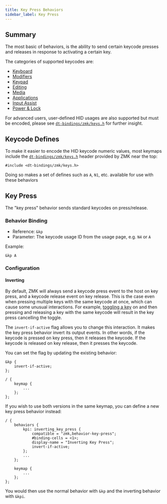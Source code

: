 ```yaml
---
title: Key Press Behaviors
sidebar_label: Key Press
---
```


## Summary

The most basic of behaviors, is the ability to send certain keycode presses and releases in response to activating
a certain key.

The categories of supported keycodes are:

- [Keyboard](../list-of-keycodes.mdx#keyboard)
- [Modifiers](../list-of-keycodes.mdx#modifiers)
- [Keypad](../list-of-keycodes.mdx#keypad)
- [Editing](../list-of-keycodes.mdx#editing)
- [Media](../list-of-keycodes.mdx#media)
- [Applications](../list-of-keycodes.mdx#applications)
- [Input Assist](../list-of-keycodes.mdx#input-assist)
- [Power & Lock](../list-of-keycodes.mdx#power--lock)

For advanced users, user-defined HID usages are also supported but must be encoded, please see [`dt-bindings/zmk/keys.h`](https://github.com/zmkfirmware/zmk/blob/main/app/include/dt-bindings/zmk/keys.h) for further insight.

## Keycode Defines

To make it easier to encode the HID keycode numeric values, most keymaps include
the [`dt-bindings/zmk/keys.h`](https://github.com/zmkfirmware/zmk/blob/main/app/include/dt-bindings/zmk/keys.h) header
provided by ZMK near the top:

```dts
#include <dt-bindings/zmk/keys.h>
```

Doing so makes a set of defines such as `A`, `N1`, etc. available for use with these behaviors

## Key Press

The "key press" behavior sends standard keycodes on press/release.

### Behavior Binding

- Reference: `&kp`
- Parameter: The keycode usage ID from the usage page, e.g. `N4` or `A`

Example:

```dts
&kp A
```

### Configuration

#### Inverting

By default, ZMK will always send a keycode press event to the host on key press, and a keycode release event on key release.
This is the case even when pressing multiple keys with the same keycode at once, which can cause some unusual interactions.
For example, [toggling a key](./key-toggle.md) on and then pressing and releasing a key with the same keycode will result in the key press cancelling the toggle.

The `invert-if-active` flag allows you to change this interaction. It makes the key press behavior invert its output events.
In other words, if the keycode is pressed on key press, then it releases the keycode. If the keycode is released on key release, then it presses the keycode.

You can set the flag by updating the existing behavior:

```dts
&kp {
    invert-if-active;
};

/ {
    keymap {
        ...
    };
};
```

If you wish to use both versions in the same keymap, you can define a new key press behavior instead:

```
/ {
    behaviors {
        kpi: inverting_key_press {
            compatible = "zmk,behavior-key-press";
            #binding-cells = <1>;
            display-name = "Inverting Key Press";
            invert-if-active;
        };
        ...
    };

    keymap {
        ...
    };
};
```

You would then use the normal behavior with `&kp` and the inverting behavior with `&kpi`.
